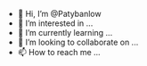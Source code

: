 - 👋 Hi, I’m @Patybanlow
- 👀 I’m interested in ...
- 🌱 I’m currently learning ...
- 💞️ I’m looking to collaborate on ...
- 📫 How to reach me ...

<!---
Patybanlow/Patybanlow is a ✨ special ✨ repository because its `README.md` (this file) appears on your GitHub profile.
You can click the Preview link to take a look at your changes.
--->
